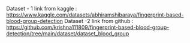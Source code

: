 Dataset - 1 link from kaggle : https://www.kaggle.com/datasets/abhiramshibaraya/fingerprint-based-blood-group-detection
Dataset -2 link from github : https://github.com/krishna111809/fingerprint-based-blood-group-detection/tree/main/dataset/dataset_blood_group
